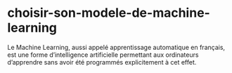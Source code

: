 # choisir-son-modele-de-machine-learning
Le Machine Learning, aussi appelé apprentissage automatique en français, est une forme d’intelligence artificielle permettant aux ordinateurs d’apprendre sans avoir été programmés explicitement à cet effet.
